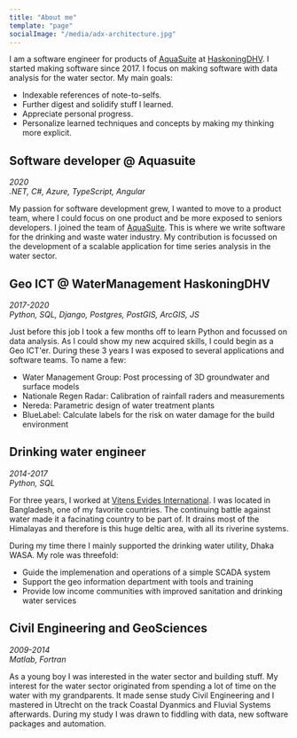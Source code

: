 ```yaml
---
title: "About me"
template: "page"
socialImage: "/media/adx-architecture.jpg"
---
```



I am a software engineer for products of [AquaSuite](https://aquasuite.ai/en/) at [HaskoningDHV](https://www.royalhaskoningdhv.com/). I started making software since 2017. I focus on making software with data analysis for the water sector. My main goals:
* Indexable references of note-to-selfs.
* Further digest and solidify stuff I learned.
* Appreciate personal progress.
* Personalize learned techniques and concepts by making my thinking more explicit.


## Software developer @ Aquasuite
*2020*  
*.NET, C#, Azure, TypeScript, Angular*


My passion for software development grew, I wanted to move to a product team, where I could focus on one product and be more exposed to seniors developers. I joined the team of [AquaSuite](https://aquasuite.ai/en/). This is where we write software for the drinking and waste water industry. My contribution is focussed on the development of a scalable application for time series analysis in the water sector.


## Geo ICT @ WaterManagement HaskoningDHV
*2017-2020*  
*Python, SQL, Django, Postgres, PostGIS, ArcGIS, JS*


Just before this job I took a few months off to learn Python and focussed on data analysis. As I could show my new acquired skills, I could begin as a Geo ICT'er. During these 3 years I was exposed to several applications and software teams. To name a few:
* Water Management Group: Post processing of 3D groundwater and surface models
* Nationale Regen Radar: Calibration of rainfall raders and measurements
* Nereda: Parametric design of water treatment plants
* BlueLabel: Calculate labels for the risk on water damage for the build environment


## Drinking water engineer
*2014-2017*  
*Python, SQL*


For three years, I worked at [Vitens Evides International](https://www.vei.nl/). I was located in Bangladesh, one of my favorite countries. The continuing battle against water made it a facinating country to be part of. It drains most of the Himalayas and therefore is this huge deltic area, with all its riverine systems. 

During my time there I mainly supported the drinking water utility, Dhaka WASA. My role was threefold:
* Guide the implemenation and operations of a simple SCADA system
* Support the geo information department with tools and training
* Provide low income communities with improved sanitation and drinking water services


## Civil Engineering and GeoSciences
*2009-2014*  
*Matlab, Fortran*


As a young boy I was interested in the water sector and building stuff. My interest for the water sector originated from spending a lot of time on the water with my grandparents. It made sense study Civil Engineering and I mastered in Utrecht on the track Coastal Dyanmics and Fluvial Systems afterwards. During my study I was drawn to fiddling with data, new software packages and automation. 
